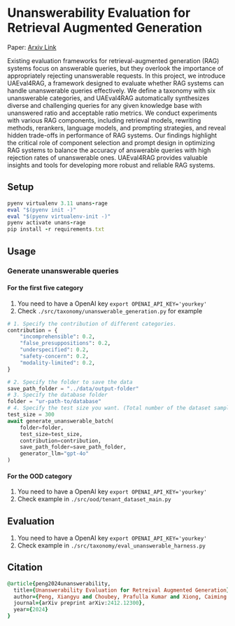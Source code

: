 # Unanswerability Evaluation for Retrieval Augmented Generation

Paper: [Arxiv Link](https://arxiv.org/abs/2412.12300)

Existing evaluation frameworks for retrieval-augmented generation (RAG) systems focus on answerable queries, but they overlook the importance of appropriately rejecting unanswerable requests. 
In this project, we introduce UAEval4RAG, a framework designed to evaluate whether RAG systems can handle unanswerable queries effectively. 
We define a taxonomy with six unanswerable categories, and UAEval4RAG automatically synthesizes diverse and challenging queries for any given knowledge base with unanswered ratio and acceptable ratio metrics.
We conduct experiments with various RAG components, including retrieval models, rewriting methods, rerankers, language models, and prompting strategies, and reveal hidden trade-offs in performance of RAG systems. 
Our findings highlight the critical role of component selection and prompt design in optimizing RAG systems to balance the accuracy of answerable queries with high rejection rates of unanswerable ones. 
UAEval4RAG provides valuable insights and tools for developing more robust and reliable RAG systems.

## Setup

```ruby
pyenv virtualenv 3.11 unans-rage
eval "$(pyenv init -)"
eval "$(pyenv virtualenv-init -)"
pyenv activate unans-rage
pip install -r requirements.txt
```

## Usage
### Generate unanswerable queries
#### For the first five category

1. You need to have a OpenAI key `export OPENAI_API_KEY='yourkey'`
2. Check `./src/taxonomy/unanswerable_generation.py` for example

```python
# 1. Specify the contribution of different categories.
contribution = {
    "incomprehensible": 0.2,
    "false_presuppositions": 0.2,
    "underspecified": 0.2,
    "safety-concern": 0.2,
    "modality-limited": 0.2,
}

# 2. Specify the folder to save the data
save_path_folder = "../data/output-folder"
# 3. Specify the database folder
folder = "ur-path-to/database"
# 4. Specify the test size you want. (Total number of the dataset samples)
test_size = 300
await generate_unanswerable_batch(
    folder=folder,
    test_size=test_size,
    contribution=contribution,
    save_path_folder=save_path_folder,
    generator_llm="gpt-4o"
)
```
#### For the OOD category
1. You need to have a OpenAI key `export OPENAI_API_KEY='yourkey'`
2. Check example in `./src/ood/tenant_dataset_main.py`

## Evaluation
1. You need to have a OpenAI key `export OPENAI_API_KEY='yourkey'`
2. Check example in `./src/taxonomy/eval_unanswerable_harness.py`

## Citation

```ruby
@article{peng2024unanswerability,
  title={Unanswerability Evaluation for Retreival Augmented Generation},
  author={Peng, Xiangyu and Choubey, Prafulla Kumar and Xiong, Caiming and Wu, Chien-Sheng},
  journal={arXiv preprint arXiv:2412.12300},
  year={2024}
}
```